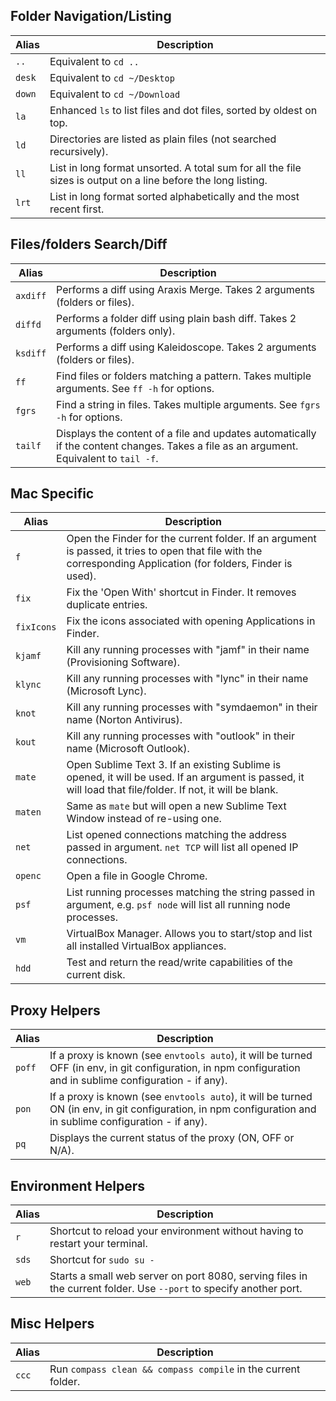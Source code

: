 ## Folder Navigation/Listing

Alias | Description
------|-------------
`..`  | Equivalent to `cd ..`
`desk`| Equivalent to `cd ~/Desktop`
`down`| Equivalent to `cd ~/Download`
`la`  | Enhanced `ls` to list files and dot files, sorted by oldest on top.
`ld`  | Directories are listed as plain files (not searched recursively).
`ll`  | List in long format unsorted. A total sum for all the file sizes is output on a line before the long listing.
`lrt` | List in long format sorted alphabetically and the most recent first.



## Files/folders Search/Diff

Alias    | Description
---------|-------------
`axdiff` | Performs a diff using Araxis Merge. Takes 2 arguments (folders or files).
`diffd`  | Performs a folder diff using plain bash diff. Takes 2 arguments (folders only).
`ksdiff` | Performs a diff using Kaleidoscope. Takes 2 arguments (folders or files).
`ff`     | Find files or folders matching a pattern. Takes multiple arguments. See `ff -h` for options.
`fgrs`   | Find a string in files. Takes multiple arguments. See `fgrs -h` for options.
`tailf`  | Displays the content of a file and updates automatically if the content changes. Takes a file as an argument. Equivalent to `tail -f`.


## Mac Specific

Alias      | Description
-----------|-------------
`f`        | Open the Finder for the current folder. If an argument is passed, it tries to open that file with the corresponding Application (for folders, Finder is used).
`fix`      | Fix the 'Open With' shortcut in Finder. It removes duplicate entries.
`fixIcons` | Fix the icons associated with opening Applications in Finder.
`kjamf`    | Kill any running processes with "jamf" in their name (Provisioning Software).
`klync`    | Kill any running processes with "lync" in their name (Microsoft Lync).
`knot`     | Kill any running processes with "symdaemon" in their name (Norton Antivirus).
`kout`     | Kill any running processes with "outlook" in their name (Microsoft Outlook).
`mate`     | Open Sublime Text 3. If an existing Sublime is opened, it will be used. If an argument is passed, it will load that file/folder. If not, it will be blank.
`maten`    | Same as `mate` but will open a new Sublime Text Window instead of re-using one.
`net`      | List opened connections matching the address passed in argument. `net TCP` will list all opened IP connections.
`openc`    | Open a file in Google Chrome.
`psf`      | List running processes matching the string passed in argument, e.g. `psf node` will list all running node processes.
`vm`       | VirtualBox Manager. Allows you to start/stop and list all installed VirtualBox appliances.
`hdd`      | Test and return the read/write capabilities of the current disk.


## Proxy Helpers

Alias    | Description
---------|-------------
`poff`   | If a proxy is known (see `envtools auto`), it will be turned OFF (in env, in git configuration, in npm configuration and in sublime configuration - if any).
`pon`    | If a proxy is known (see `envtools auto`), it will be turned ON (in env, in git configuration, in npm configuration and in sublime configuration - if any).
`pq`     | Displays the current status of the proxy (ON, OFF or N/A).


## Environment Helpers

Alias    | Description
---------|-------------
`r`      | Shortcut to reload your environment without having to restart your terminal.
`sds`    | Shortcut for `sudo su -`
`web`    | Starts a small web server on port 8080, serving files in the current folder. Use `--port` to specify another port.


## Misc Helpers

Alias    | Description
---------|-------------
`ccc`    | Run `compass clean && compass compile` in the current folder.
